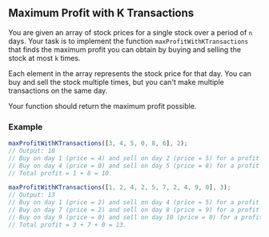 ## Maximum Profit with K Transactions

You are given an array of stock prices for a single stock over a period of `n` days. Your task is to implement the function `maxProfitWithKTransactions` that finds the maximum profit you can obtain by buying and selling the stock at most `k` times.

Each element in the array represents the stock price for that day. You can buy and sell the stock multiple times, but you can't make multiple transactions on the same day.

Your function should return the maximum profit possible.

### Example

```js
maxProfitWithKTransactions([3, 4, 5, 0, 8, 6], 2);
// Output: 10
// Buy on day 1 (price = 4) and sell on day 2 (price = 5) for a profit of 1.
// Buy on day 4 (price = 0) and sell on day 5 (price = 8) for a profit of 8.
// Total profit = 1 + 8 = 10.

maxProfitWithKTransactions([1, 2, 4, 2, 5, 7, 2, 4, 9, 0], 3);
// Output: 13
// Buy on day 1 (price = 2) and sell on day 4 (price = 5) for a profit of 3.
// Buy on day 7 (price = 2) and sell on day 8 (price = 9) for a profit of 7.
// Buy on day 9 (price = 0) and sell on day 10 (price = 0) for a profit of 0.
// Total profit = 3 + 7 + 0 = 13.

